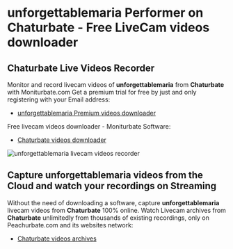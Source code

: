 # unforgettablemaria Performer on Chaturbate - Free LiveCam videos downloader

## Chaturbate Live Videos Recorder

Monitor and record livecam videos of **unforgettablemaria** from **Chaturbate** with Moniturbate.com
Get a premium trial for free by just and only registering with your Email address:
* [unforgettablemaria Premium videos downloader](https://moniturbate.com/request-demo-licence-key.html)

Free livecam videos downloader - Moniturbate Software:
* [Chaturbate videos downloader](https://moniturbate.com/moniturbate-download-software.html)

![unforgettablemaria livecam videos recorder](https://peachurnet.com/templates/moniturbate-software.png)


## Capture unforgettablemaria videos from the Cloud and watch your recordings on Streaming

Without the need of downloading a software, capture **unforgettablemaria** livecam videos from **Chaturbate** 100% online.
Watch Livecam archives from **Chaturbate** unlimitedly from thousands of existing recordings, only on Peachurbate.com and its websites network:
* [Chaturbate videos archives](https://peachurnet.com/)